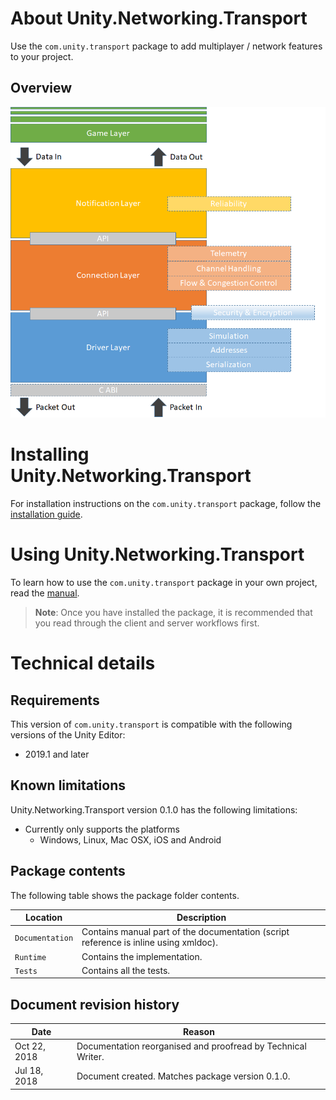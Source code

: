 # About Unity.Networking.Transport

Use the `com.unity.transport` package to add multiplayer / network features to your project.

## Overview

![Transport Overview](images/layercake.png)

# Installing Unity.Networking.Transport

For installation instructions on the `com.unity.transport` package, follow the [installation guide](install.md).

# Using Unity.Networking.Transport

To learn how to use the `com.unity.transport` package in your own project, read the [manual](TableOfContents.md).

> **Note**: Once you have installed the package, it is recommended that you read through the client and server workflows first.

# Technical details

## Requirements

This version of `com.unity.transport` is compatible with the following versions of the Unity Editor:

* 2019.1 and later

## Known limitations

Unity.Networking.Transport version 0.1.0 has the following limitations:

* Currently only supports the platforms
  * Windows, Linux, Mac OSX, iOS and Android

## Package contents

The following table shows the package folder contents.

|Location|Description|
|---|---|
|`Documentation`|Contains manual part of the documentation (script reference is inline using xmldoc).|
|`Runtime`|Contains the implementation.|
|`Tests`|Contains all the tests.|


## Document revision history

|Date|Reason|
|---|---|
|Oct 22, 2018|Documentation reorganised and proofread by Technical Writer.|
|Jul 18, 2018|Document created. Matches package version 0.1.0.|
